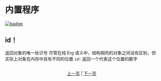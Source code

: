 # 内置程序

[![badge](https://img.shields.io/endpoint.svg?url=https%3A%2F%2Fgezf7g7pd5.execute-api.ap-northeast-1.amazonaws.com%2Fdefault%2Fsource_up_to_date%3Fowner%3Derg-lang%26repos%3Derg%26ref%3Dmain%26path%3Ddoc/EN/syntax/09_builtin_procs.md%26commit_hash%3D51de3c9d5a9074241f55c043b9951b384836b258)](https://gezf7g7pd5.execute-api.ap-northeast-1.amazonaws.com/default/source_up_to_date?owner=erg-lang&repos=erg&ref=main&path=doc/EN/syntax/09_builtin_procs.md&commit_hash=51de3c9d5a9074241f55c043b9951b384836b258)

## id！

返回对象的唯一标识号
尽管在纯 Erg 语义中，结构相同的对象之间没有区别，但实际上对象在内存中具有不同的位置
`id!` 返回一个代表这个位置的数字

```python
```

<p align='center'>
    <a href='./08_procedure.md'>上一页</a> | <a href='./10_list.md'>下一页</a>
</p>
